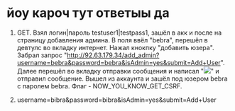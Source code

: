 # йоу кароч тут ответыы да

1. GET. Взял логин|пароль testuser1|testpass1, зашёл в акк и после на страницу добавления админа. В поля ввёл "bebra", перешёл в девтулс во вкладку интернет. Нажал кнокпку "добавить юзера". Забрал запрос "http://92.63.179.34/add_admin?username=bebra&password=bebra&isAdmin=yes&submit=Add+User". Далее перешёл во вкладку отправки сообщения и написал "<img src='http://92.63.179.34/add_admin?username=bebra&password=bebra&isAdmin=yes&submit=Add+User' />" и отправил сообщение. Вышел из аккаунта и зашёл под юзером bebra с паролем bebra. Флаг - NOW_YOU_KNOW_GET_CSRF.

2. username=bibra&password=bibra&isAdmin=yes&submit=Add+User

